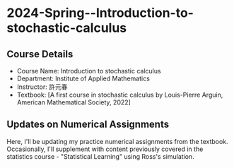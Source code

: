 # 2024-Spring--Introduction-to-stochastic-calculus
## Course Details
- Course Name: Introduction to stochastic calculus
- Department: Institute of Applied Mathematics
- Instructor: 許元春
- Textbook: [A first course in stochastic calculus by Louis-Pierre Arguin, American Mathematical Society, 2022]

## Updates on Numerical Assignments
Here, I'll be updating my practice numerical assignments from the textbook. Occasionally, I'll supplement with content previously covered in the statistics course - "Statistical Learning" using Ross's simulation.
